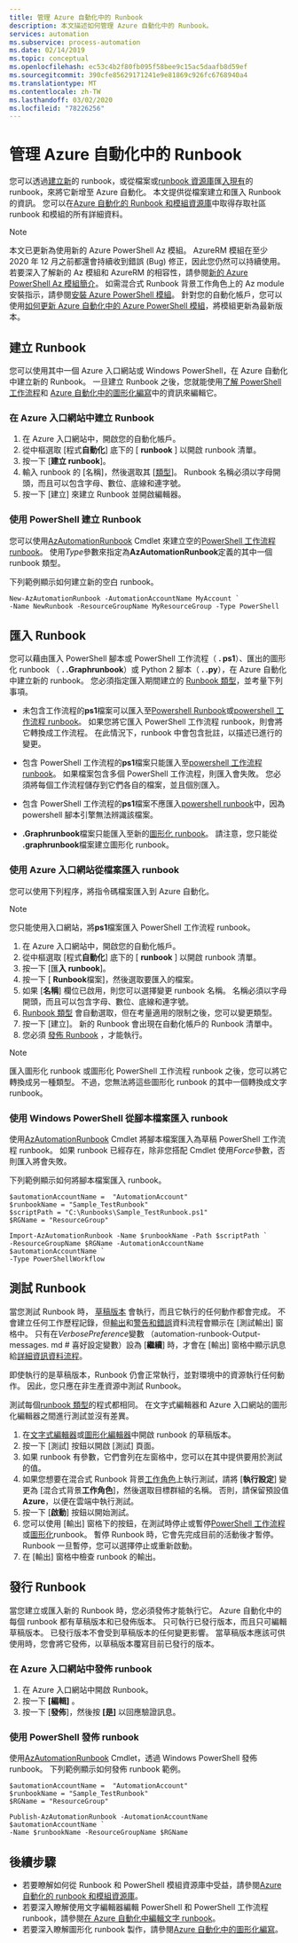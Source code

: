 ```yaml
---
title: 管理 Azure 自動化中的 Runbook
description: 本文描述如何管理 Azure 自動化中的 Runbook。
services: automation
ms.subservice: process-automation
ms.date: 02/14/2019
ms.topic: conceptual
ms.openlocfilehash: ec53c4b2f80fb095f58bee9c15ac5daafb8d59ef
ms.sourcegitcommit: 390cfe85629171241e9e81869c926fc6768940a4
ms.translationtype: MT
ms.contentlocale: zh-TW
ms.lasthandoff: 03/02/2020
ms.locfileid: "78226256"
---
```

# <a name="manage-runbooks-in-azure-automation"></a>管理 Azure 自動化中的 Runbook

您可以透過[建立新](#create-a-runbook)的 runbook，或從檔案或[runbook 資源庫](automation-runbook-gallery.md)匯[入現有](#import-a-runbook)的 runbook，來將它新增至 Azure 自動化。 本文提供從檔案建立和匯入 Runbook 的資訊。 您可以在[Azure 自動化的 Runbook 和模組資源庫](automation-runbook-gallery.md)中取得存取社區 runbook 和模組的所有詳細資料。

>[!NOTE]
>本文已更新為使用新的 Azure PowerShell Az 模組。 AzureRM 模組在至少 2020 年 12 月之前都還會持續收到錯誤 (Bug) 修正，因此您仍然可以持續使用。 若要深入了解新的 Az 模組和 AzureRM 的相容性，請參閱[新的 Azure PowerShell Az 模組簡介](https://docs.microsoft.com/powershell/azure/new-azureps-module-az?view=azps-3.5.0)。 如需混合式 Runbook 背景工作角色上的 Az module 安裝指示，請參閱[安裝 Azure PowerShell 模組](https://docs.microsoft.com/powershell/azure/install-az-ps?view=azps-3.5.0)。 針對您的自動化帳戶，您可以使用[如何更新 Azure 自動化中的 Azure PowerShell 模組](automation-update-azure-modules.md)，將模組更新為最新版本。

## <a name="create-a-runbook"></a>建立 Runbook

您可以使用其中一個 Azure 入口網站或 Windows PowerShell，在 Azure 自動化中建立新的 Runbook。 一旦建立 Runbook 之後，您就能使用[了解 PowerShell 工作流程](automation-powershell-workflow.md)和 [Azure 自動化中的圖形化編寫](automation-graphical-authoring-intro.md)中的資訊來編輯它。

### <a name="create-a-runbook-in-the-azure-portal"></a>在 Azure 入口網站中建立 Runbook

1. 在 Azure 入口網站中，開啟您的自動化帳戶。
2. 從中樞選取 [程式**自動化**] 底下的 [ **runbook** ] 以開啟 runbook 清單。
3. 按一下 [**建立 runbook**]。
4. 輸入 runbook 的 [名稱]，然後選取其 [[類型](automation-runbook-types.md)]。 Runbook 名稱必須以字母開頭，而且可以包含字母、數位、底線和連字號。
5. 按一下 [建立] 來建立 Runbook 並開啟編輯器。

### <a name="create-a-runbook-with-powershell"></a>使用 PowerShell 建立 Runbook

您可以使用[AzAutomationRunbook](https://docs.microsoft.com/powershell/module/az.automation/new-azautomationrunbook?view=azps-3.5.0) Cmdlet 來建立空的[PowerShell 工作流程 runbook](automation-runbook-types.md#powershell-workflow-runbooks)。 使用*Type*參數來指定為**AzAutomationRunbook**定義的其中一個 runbook 類型。

下列範例顯示如何建立新的空白 runbook。

```azurepowershell-interactive
New-AzAutomationRunbook -AutomationAccountName MyAccount `
-Name NewRunbook -ResourceGroupName MyResourceGroup -Type PowerShell
```

## <a name="import-a-runbook"></a>匯入 Runbook

您可以藉由匯入 PowerShell 腳本或 PowerShell 工作流程（ **. ps1**）、匯出的圖形化 runbook （ **. .Graphrunbook**）或 Python 2 腳本（ **. .py**），在 Azure 自動化中建立新的 runbook。  您必須指定匯入期間建立的 [Runbook 類型](automation-runbook-types.md)，並考量下列事項。

* 未包含工作流程的**ps1**檔案可以匯入至[Powershell Runbook](automation-runbook-types.md#powershell-runbooks)或[powershell 工作流程 runbook](automation-runbook-types.md#powershell-workflow-runbooks)。 如果您將它匯入 PowerShell 工作流程 runbook，則會將它轉換成工作流程。 在此情況下，runbook 中會包含批註，以描述已進行的變更。

* 包含 PowerShell 工作流程的**ps1**檔案只能匯入至[powershell 工作流程 runbook](automation-runbook-types.md#powershell-workflow-runbooks)。 如果檔案包含多個 PowerShell 工作流程，則匯入會失敗。 您必須將每個工作流程儲存到它們各自的檔案，並且個別匯入。

* 包含 PowerShell 工作流程的**ps1**檔案不應匯入[powershell runbook](automation-runbook-types.md#powershell-runbooks)中，因為 powershell 腳本引擎無法辨識該檔案。

* **.Graphrunbook**檔案只能匯入至新的[圖形化 runbook](automation-runbook-types.md#graphical-runbooks)。 請注意，您只能從 **.graphrunbook**檔案建立圖形化 runbook。

### <a name="import-a-runbook-from-a-file-with-the-azure-portal"></a>使用 Azure 入口網站從檔案匯入 runbook

您可以使用下列程序，將指令碼檔案匯入到 Azure 自動化。

> [!NOTE]
> 您只能使用入口網站，將**ps1**檔案匯入 PowerShell 工作流程 runbook。

1. 在 Azure 入口網站中，開啟您的自動化帳戶。
2. 從中樞選取 [程式**自動化**] 底下的 [ **runbook** ] 以開啟 runbook 清單。
3. 按一下 [匯**入 runbook**]。
4. 按一下 [ **Runbook**檔案]，然後選取要匯入的檔案。
5. 如果 [**名稱**] 欄位已啟用，則您可以選擇變更 runbook 名稱。 名稱必須以字母開頭，而且可以包含字母、數位、底線和連字號。
6. [Runbook 類型](automation-runbook-types.md) 會自動選取，但在考量適用的限制之後，您可以變更類型。
7. 按一下 [建立]。 新的 Runbook 會出現在自動化帳戶的 Runbook 清單中。
8. 您必須 [發佈 Runbook](#publish-a-runbook) ，才能執行。

> [!NOTE]
> 匯入圖形化 runbook 或圖形化 PowerShell 工作流程 runbook 之後，您可以將它轉換成另一種類型。 不過，您無法將這些圖形化 runbook 的其中一個轉換成文字 runbook。

### <a name="import-a-runbook-from-a-script-file-with-windows-powershell"></a>使用 Windows PowerShell 從腳本檔案匯入 runbook

使用[AzAutomationRunbook](https://docs.microsoft.com/powershell/module/az.automation/import-azautomationrunbook?view=azps-3.5.0) Cmdlet 將腳本檔案匯入為草稿 PowerShell 工作流程 runbook。 如果 runbook 已經存在，除非您搭配 Cmdlet 使用*Force*參數，否則匯入將會失敗。

下列範例顯示如何將腳本檔案匯入 runbook。

```azurepowershell-interactive
$automationAccountName =  "AutomationAccount"
$runbookName = "Sample_TestRunbook"
$scriptPath = "C:\Runbooks\Sample_TestRunbook.ps1"
$RGName = "ResourceGroup"

Import-AzAutomationRunbook -Name $runbookName -Path $scriptPath `
-ResourceGroupName $RGName -AutomationAccountName $automationAccountName `
-Type PowerShellWorkflow
```

## <a name="test-a-runbook"></a>測試 Runbook

當您測試 Runbook 時， [草稿版本](#publish-a-runbook) 會執行，而且它執行的任何動作都會完成。 不會建立任何工作歷程記錄，但[輸出](automation-runbook-output-and-messages.md#output-stream)和[警告和錯誤](automation-runbook-output-and-messages.md#message-streams)資料流程會顯示在 [測試輸出] 窗格中。 只有在*VerbosePreference*變數 （automation-runbook-Output-messages. md # 喜好設定變數）設為 [**繼續**] 時，才會在 [輸出] 窗格中顯示訊息給[詳細資訊資料流程](automation-runbook-output-and-messages.md#message-streams)。

即使執行的是草稿版本，Runbook 仍會正常執行，並對環境中的資源執行任何動作。 因此，您只應在非生產資源中測試 Runbook。

測試每個[runbook 類型](automation-runbook-types.md)的程式都相同。 在文字式編輯器和 Azure 入口網站的圖形化編輯器之間進行測試並沒有差異。

1. 在[文字式編輯器](automation-edit-textual-runbook.md)或[圖形化編輯器](automation-graphical-authoring-intro.md)中開啟 runbook 的草稿版本。
1. 按一下 [測試] 按鈕以開啟 [測試] 頁面。
1. 如果 runbook 有參數，它們會列在左窗格中，您可以在其中提供要用於測試的值。
1. 如果您想要在混合式 Runbook 背景[工作角色](automation-hybrid-runbook-worker.md)上執行測試，請將 [**執行設定**] 變更為 [混合式背景**工作角色**]，然後選取目標群組的名稱。  否則，請保留預設值 **Azure**，以便在雲端中執行測試。
1. 按一下 [**啟動**] 按鈕以開始測試。
1. 您可以使用 [輸出] 窗格下的按鈕，在測試時停止或暫停[PowerShell 工作流程](automation-runbook-types.md#powershell-workflow-runbooks)或[圖形化](automation-runbook-types.md#graphical-runbooks)runbook。 暫停 Runbook 時，它會先完成目前的活動後才暫停。 Runbook 一旦暫停，您可以選擇停止或重新啟動。
1. 在 [輸出] 窗格中檢查 runbook 的輸出。

## <a name="publish-a-runbook"></a>發行 Runbook

當您建立或匯入新的 Runbook 時，您必須發佈才能執行它。 Azure 自動化中的每個 runbook 都有草稿版本和已發佈版本。 只可執行已發行版本，而且只可編輯草稿版本。 已發行版本不會受到草稿版本的任何變更影響。 當草稿版本應該可供使用時，您會將它發佈，以草稿版本覆寫目前已發行的版本。

### <a name="publish-a-runbook-in-the-azure-portal"></a>在 Azure 入口網站中發佈 runbook

1. 在 Azure 入口網站中開啟 Runbook。
2. 按一下 **[編輯]** 。
3. 按一下 [**發佈**]，然後按 **[是]** 以回應驗證訊息。

### <a name="publish-a-runbook-using-powershell"></a>使用 PowerShell 發佈 runbook

使用[AzAutomationRunbook](https://docs.microsoft.com/powershell/module/Az.Automation/Publish-AzAutomationRunbook?view=azps-3.5.0) Cmdlet，透過 Windows PowerShell 發佈 runbook。 下列範例顯示如何發佈 runbook 範例。

```azurepowershell-interactive
$automationAccountName =  "AutomationAccount"
$runbookName = "Sample_TestRunbook"
$RGName = "ResourceGroup"

Publish-AzAutomationRunbook -AutomationAccountName $automationAccountName `
-Name $runbookName -ResourceGroupName $RGName
```

## <a name="next-steps"></a>後續步驟

* 若要瞭解如何從 Runbook 和 PowerShell 模組資源庫中受益，請參閱[Azure 自動化的 runbook 和模組資源庫](automation-runbook-gallery.md)。
* 若要深入瞭解使用文字編輯器編輯 PowerShell 和 PowerShell 工作流程 runbook，請參閱[在 Azure 自動化中編輯文字 runbook](automation-edit-textual-runbook.md)。
* 若要深入瞭解圖形化 runbook 製作，請參閱[Azure 自動化中的圖形化編寫](automation-graphical-authoring-intro.md)。
